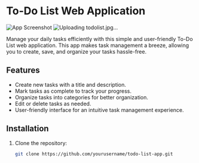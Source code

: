 # To-Do List Web Application

![App Screenshot](screenshot.png)
![Uploading todolist.jpg…]()

Manage your daily tasks efficiently with this simple and user-friendly To-Do List web application. 
This app makes task management a breeze, allowing you to create, save, and organize your tasks hassle-free.

## Features

- Create new tasks with a title and description.
- Mark tasks as complete to track your progress.
- Organize tasks into categories for better organization.
- Edit or delete tasks as needed.
- User-friendly interface for an intuitive task management experience.


## Installation

1. Clone the repository:

   ```bash
   git clone https://github.com/yourusername/todo-list-app.git

